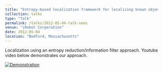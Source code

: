```yaml
---
title: "Entropy-based localization framework for localizing known objects"
collection: talks
type: "Talk"
permalink: /talks/2012-05-04-talk-nems
venue: "iRobot Corporation"
date: 2012-05-04
location: "Bedford, Massachusetts"
---
```

Localization using an entropy reduction/information filter approach.
Youtube video below demonstrates our approach.

[![Demonstration](http://schrilax.github.io/files/0.png)](https://www.youtube.com/watch?v=Pqn-tMojdjk "Demonstration")